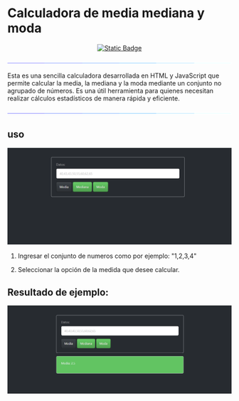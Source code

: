 # Calculadora de media mediana y moda

<div align="center">
<a href="https://estadistica-calculadora.000webhostapp.com/Parcial_Programacion_III/Index.html" target="_blank"><img alt="Static Badge" src="https://img.shields.io/badge/sitio_web-red?style=flat&color=%09%2378288C">
</a>
</div> 



<p align= "center">
<img src="img/line.gif">
</p>



<p>
    Esta es una sencilla calculadora desarrollada en HTML y JavaScript que permite calcular la media, la mediana y la moda mediante un conjunto no agrupado de números.
    Es una útil herramienta para quienes necesitan realizar cálculos estadísticos de manera rápida y eficiente.
</p>
<p align= "center">
<img src="img/line.gif">
</p>



## uso 
<p align= "center">
<img src="img/captura.png">
</p>

1. Ingresar el conjunto de numeros como por ejemplo: "1,2,3,4"

2. Seleccionar la opción de la medida que desee calcular.


## Resultado de ejemplo:

<p align= "center">
<img src="img/captura_2.png">
</p>